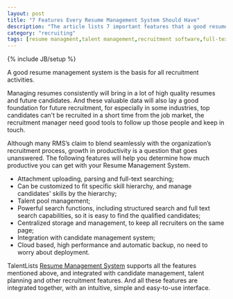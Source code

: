 ```yaml
---
layout: post
title: "7 Features Every Resume Management System Should Have"
description: "The article lists 7 important features that a good resume management system should have, and recommend a easy-to-use system."
category: "recruiting"
tags: [resume managment,talent management,recruitment software,full-text-searching]
---
```

{% include JB/setup %}

A good resume management system is the basis for all recruitment activities.

Managing resumes consistently will bring in a lot of high quality resumes and future candidates. And these valuable data will also lay a good foundation for future recruitment, for especially in some industries, top candidates can't be recruited in a short time from the job market, the recruitment manager need good tools to
follow up those people and keep in touch.

Although many RMS’s claim to blend seamlessly with the organization’s recruitment process, growth in productivity is a question that goes unanswered. The following features will help you determine how much productive you can get with your Resume Management System.

- Attachment uploading, parsing and full-text searching;
- Can be customized to fit specific skill hierarchy, and manage candidates' skills by the hierarchy;
- Talent pool management;
- Powerful search functions, including structured search and full text search capabilities, so it is easy to find the qualified candidates;
- Centralized storage and management, to keep all recruiters on the same page;
- Integration with candidate management system;
- Cloud based, high performance and automatic backup, no need to worry about deployment.

TalentLists [Resume Management System](http://www.talentlists.com/pages/resume-management-system) supports all the features mentioned above, and integrated with candidate management, talent planning and other recruitment features. And all these features are integrated together, with an intuitive, simple and easy-to-use interface.
